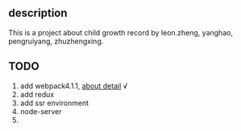 ## description
This is a project about child growth record by leon.zheng, yanghao, pengruiyang, zhuzhengxing.


## TODO
1. add webpack4.1.1, [about detail](URL 'https://zhuanlan.zhihu.com/p/34446105')       √
2. add redux
3. add ssr environment  
4. node-server
5. 